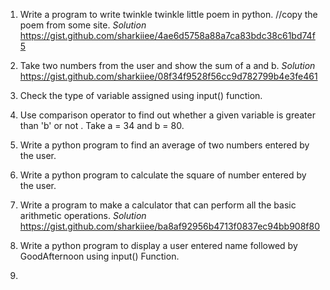 1. Write a program to write twinkle twinkle little poem in python.
   //copy the poem from some site.
   *Solution* https://gist.github.com/sharkiiee/4ae6d5758a88a7ca83bdc38c61bd74f5
   
2. Take two numbers from the user and show the sum of a and b.
   *Solution* https://gist.github.com/sharkiiee/08f34f9528f56cc9d782799b4e3fe461
4. Check the type of variable assigned using input() function.
5. Use comparison operator to find out whether a given variable is greater than 'b' or not . Take a = 34 and b = 80.
6. Write a python program to find an average of two numbers entered by the user.
7. Write a python program to calculate the square of number entered by the user.

8. Write a program to make a calculator that can perform all the basic arithmetic operations.
	*Solution*  https://gist.github.com/sharkiiee/ba8af92956b4713f0837ec94bb908f80
9. Write a python program to display a user entered name followed by GoodAfternoon using input() Function.
10. 